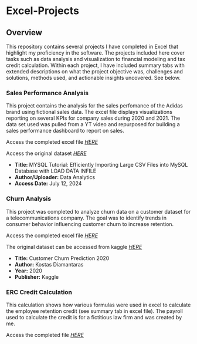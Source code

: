 # Excel-Projects

## Overview
This repository contains several projects I have completed in Excel that highlight my proficiency in the software. The projects included here cover tasks such as data analysis and visualization to financial modeling and tax credit calculation. Within each project, I have included summary tabs with extended descriptions on what the project objective was, challenges and solutions, methods used, and actionable insights uncovered. See below.

### Sales Performance Analysis
This project contains the analysis for the sales perfomance of the Adidas brand using fictional sales data. The excel file displays visualizations reporting on several KPIs for company sales during 2020 and 2021. The data set used was pulled from a YT video and repurposed for building a sales performance dashboard to report on sales.

Access the completed excel file *[HERE](https://github.com/msanders25/Excel-Projects/blob/main/Sales%20Performance%20Analysis%20-%20Adidas.xlsx)*

Access the original dataset *[HERE](https://www.youtube.com/watch?v=INtejSjK5w0&t=334s)*
- **Title:** MYSQL Tutorial: Efficiently Importing Large CSV Files into MySQL Database with LOAD DATA INFILE
- **Author/Uploader:** Data Analytics
- **Access Date:** July 12, 2024

### Churn Analysis
This project was completed to analyze churn data on a customer dataset for a telecommunications company. The goal was to identify trends in consumer behavior influencing customer churn to increase retention.

Access the completed excel file *[HERE](https://github.com/msanders25/Excel-Projects/blob/main/Churn%20Rate%20Analysis.xlsx)*

The original dataset can be accessed from kaggle *[HERE](https://www.kaggle.com/c/customer-churn-prediction-2020/overview)*
- **Title:** Customer Churn Prediction 2020
- **Author:** Kostas Diamantaras
- **Year:** 2020
- **Publisher:** Kaggle

### ERC Credit Calculation
This calculation shows how various formulas were used in excel to calculate the employee retention credit (see summary tab in excel file). The payroll used to calculate the credit is for a fictitious law firm and was created by me.

Access the completed file *[HERE](https://github.com/msanders25/Excel-Projects/blob/main/ERC%20Calculation.xlsx)*

